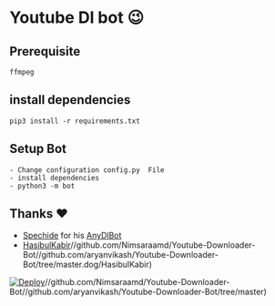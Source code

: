 # Youtube Dl bot 😉
## Prerequisite
    ffmpeg
  
    
## install dependencies
    pip3 install -r requirements.txt


## Setup Bot
    - Change configuration config.py  File
    - install dependencies
    - python3 -m bot
    
## Thanks ❤️
* [Spechide](https://telegram.dog/SpEcHIDe) for his [AnyDlBot](https://github.com/SpEcHiDe/AnyDLBot)
* [HasibulKabir](https://telegramhttps://heroku.com/deploy?template=https:thub.com/aryanvikash/Youtube-Downloader-Bot/tree/masterhttps://heroku.com/deploy?template=https://github.com/Nimsaraamd/Youtube-Downloader-Bot//github.com/aryanvikash/Youtube-Downloader-Bot/tree/master)//github.com/Nimsaraamd/Youtube-Downloader-Bot//github.com/aryanvikash/Youtube-Downloader-Bot/tree/master.dog/HasibulKabir)

[![Deploy](https://www.herokucdn.com/deploy/button.svg)](https://heroku.com/deploy?template=https://github.com/Nimsaraamd/Youtube-Downloader-Bot//github.com/aryanvikash/Youtube-Downloader-Bot/tree/masterhttps://heroku.com/deploy?template=https:thub.com/aryanvikash/Youtube-Downloader-Bot/tree/masterhttps://heroku.com/deploy?template=httpshttps://heroku.com/deploy?template=https://github.com/Nimsaraamd/Youtube-Downloader-Bot//github.com/aryanvikash/Youtube-Downloader-Bot/tree/master://github.com/Nimsaraamd/Youtube-Downloader-Bot//github.com/aryanvikash/Youtube-Downloader-Bot/tree/master)//github.com/Nimsaraamd/Youtube-Downloader-Bot//github.com/aryanvikash/Youtube-Downloader-Bot/tree/master)
